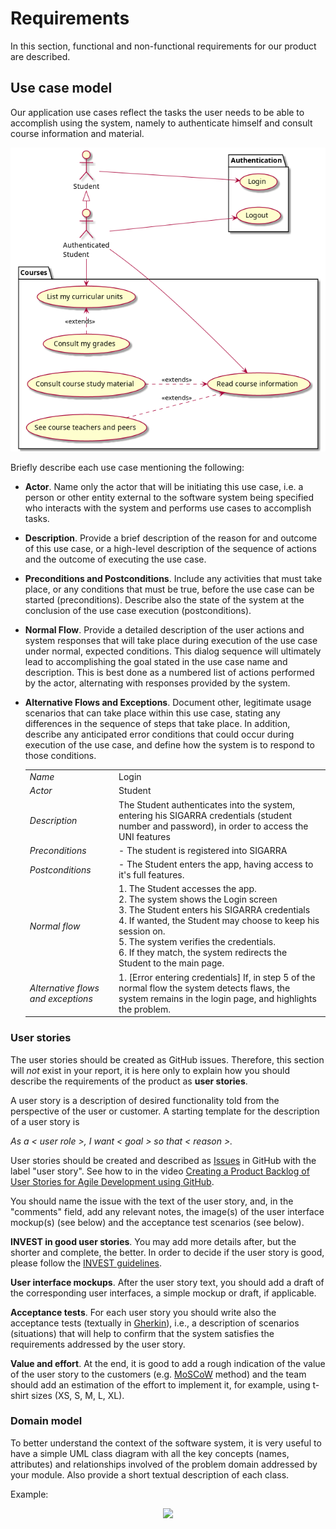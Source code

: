 # Requirements

In this section, functional and non-functional requirements for our product are described.

## Use case model

Our application use cases reflect the tasks the user needs to be able to accomplish using the system, namely to authenticate himself and consult course information and material.

<p align="center" justify="center" >
  <img src="images/use_cases.png"/>
</p>

Briefly describe each use case mentioning the following:

-   **Actor**. Name only the actor that will be initiating this use case, i.e. a person or other entity external to the software system being specified who interacts with the system and performs use cases to accomplish tasks.
-   **Description**. Provide a brief description of the reason for and outcome of this use case, or a high-level description of the sequence of actions and the outcome of executing the use case.
-   **Preconditions and Postconditions**. Include any activities that must take place, or any conditions that must be true, before the use case can be started (preconditions). Describe also the state of the system at the conclusion of the use case execution (postconditions).

-   **Normal Flow**. Provide a detailed description of the user actions and system responses that will take place during execution of the use case under normal, expected conditions. This dialog sequence will ultimately lead to accomplishing the goal stated in the use case name and description. This is best done as a numbered list of actions performed by the actor, alternating with responses provided by the system.
-   **Alternative Flows and Exceptions**. Document other, legitimate usage scenarios that can take place within this use case, stating any differences in the sequence of steps that take place. In addition, describe any anticipated error conditions that could occur during execution of the use case, and define how the system is to respond to those conditions.

    |                                    |                                                                                                                                                                                                                                                                                                                     |
    | ---------------------------------- | ------------------------------------------------------------------------------------------------------------------------------------------------------------------------------------------------------------------------------------------------------------------------------------------------------------------- |
    | _Name_                             | Login                                                                                                                                                                                                                                                                                                               |
    | _Actor_                            | Student                                                                                                                                                                                                                                                                                                             |
    | _Description_                      | The Student authenticates into the system, entering his SIGARRA credentials (student number and password), in order to access the UNI features                                                                                                                                                                      |
    | _Preconditions_                    | - The student is registered into SIGARRA                                                                                                                                                                                                                                                                            |
    | _Postconditions_                   | - The Student enters the app, having access to it's full features.                                                                                                                                                                                                                                                  |
    | _Normal flow_                      | 1. The Student accesses the app.<br> 2. The system shows the Login screen <br> 3. The Student enters his SIGARRA credentials <br> 4. If wanted, the Student may choose to keep his session on.<br> 5. The system verifies the credentials.<br> 6. If they match, the system redirects the Student to the main page. |
    | _Alternative flows and exceptions_ | 1. [Error entering credentials] If, in step 5 of the normal flow the system detects flaws, the system remains in the login page, and highlights the problem.                                                                                                                                                        |

### User stories

The user stories should be created as GitHub issues. Therefore, this section will _not_ exist in your report, it is here only to explain how you should describe the requirements of the product as **user stories**.

A user story is a description of desired functionality told from the perspective of the user or customer. A starting template for the description of a user story is

_As a < user role >, I want < goal > so that < reason >._

User stories should be created and described as [Issues](https://github.com/LEIC-ES-2021-22/templates/issues) in GitHub with the label "user story". See how to in the video [Creating a Product Backlog of User Stories for Agile Development using GitHub](https://www.youtube.com/watch?v=m8ZxTHSKSKE).

You should name the issue with the text of the user story, and, in the "comments" field, add any relevant notes, the image(s) of the user interface mockup(s) (see below) and the acceptance test scenarios (see below).

**INVEST in good user stories**.
You may add more details after, but the shorter and complete, the better. In order to decide if the user story is good, please follow the [INVEST guidelines](https://xp123.com/articles/invest-in-good-stories-and-smart-tasks/).

**User interface mockups**.
After the user story text, you should add a draft of the corresponding user interfaces, a simple mockup or draft, if applicable.

**Acceptance tests**.
For each user story you should write also the acceptance tests (textually in [Gherkin](https://cucumber.io/docs/gherkin/reference/)), i.e., a description of scenarios (situations) that will help to confirm that the system satisfies the requirements addressed by the user story.

**Value and effort**.
At the end, it is good to add a rough indication of the value of the user story to the customers (e.g. [MoSCoW](https://en.wikipedia.org/wiki/MoSCoW_method) method) and the team should add an estimation of the effort to implement it, for example, using t-shirt sizes (XS, S, M, L, XL).

### Domain model

To better understand the context of the software system, it is very useful to have a simple UML class diagram with all the key concepts (names, attributes) and relationships involved of the problem domain addressed by your module.
Also provide a short textual description of each class.

Example:

 <p align="center" justify="center">
  <img src="https://github.com/LEIC-ES-2021-22/templates/blob/main/images/DomainModel.png"/>
</p>
